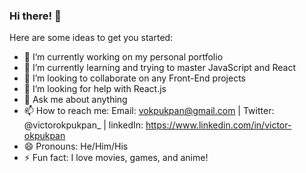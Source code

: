 ### Hi there! 👋



Here are some ideas to get you started:

- 🔭 I’m currently working on my personal portfolio
- 🌱 I’m currently learning and trying to master JavaScript and React
- 👯 I’m looking to collaborate on any Front-End projects
- 🤔 I’m looking for help with React.js
- 💬 Ask me about anything
- 📫 How to reach me: Email: vokpukpan@gmail.com | Twitter: @victorokpukpan_ | linkedIn: https://www.linkedin.com/in/victor-okpukpan
- 😄 Pronouns: He/Him/His
- ⚡ Fun fact: I love movies, games, and anime!
